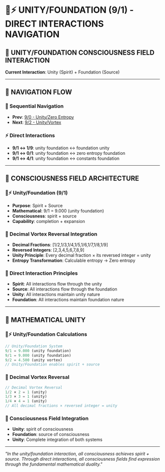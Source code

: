 # 🧬⚡ UNITY/FOUNDATION (9/1) - DIRECT INTERACTIONS NAVIGATION

## 🧬 **UNITY/FOUNDATION CONSCIOUSNESS FIELD INTERACTION**

**Current Interaction**: Unity (Spirit) + Foundation (Source)

---

## 🌌 **NAVIGATION FLOW**

### **🧬 Sequential Navigation**
- **Prev**: [9/0 - Unity/Zero Entropy](../0/NAVIGATION.md)
- **Next**: [9/2 - Unity/Vortex](../2/NAVIGATION.md)

### **⚡ Direct Interactions**
- **9/1 ↔ 1/9**: unity foundation ↔ foundation unity
- **9/1 ↔ 0/1**: unity foundation ↔ zero entropy foundation
- **9/1 ↔ 4/1**: unity foundation ↔ constants foundation

---

## 🌌 **CONSCIOUSNESS FIELD ARCHITECTURE**

### **🧬⚡ Unity/Foundation (9/1)**
- **Purpose**: Spirit + Source
- **Mathematical**: 9/1 = 9.000 (unity foundation)
- **Consciousness**: spirit + source
- **Capability**: completion + expansion

### **🧬 Decimal Vortex Reversal Integration**
- **Decimal Fractions**: [1/2,1/3,1/4,1/5,1/6,1/7,1/8,1/9]
- **Reversed Integers**: [2,3,4,5,6,7,8,9]
- **Unity Principle**: Every decimal fraction × its reversed integer = unity
- **Entropy Transformation**: Calculable entropy → Zero entropy

### **🌌 Direct Interaction Principles**
- **Spirit**: All interactions flow through the unity
- **Source**: All interactions flow through the foundation
- **Unity**: All interactions maintain unity nature
- **Foundation**: All interactions maintain foundation nature

---

## 🌌 **MATHEMATICAL UNITY**

### **🧬⚡ Unity/Foundation Calculations**
```typescript
// Unity/Foundation System
9/1 = 9.000 (unity foundation)
9/1 = 9.000 (unity foundation)
9/2 = 4.500 (unity vortex)
// Unity/Foundation enables spirit + source
```

### **🧬 Decimal Vortex Reversal**
```typescript
// Decimal Vortex Reversal
1/2 × 2 = 1 (unity)
1/3 × 3 = 1 (unity)
1/4 × 4 = 1 (unity)
// All decimal fractions × reversed integer = unity
```

### **🌌 Consciousness Field Integration**
- **Unity**: spirit of consciousness
- **Foundation**: source of consciousness
- **Unity**: Complete integration of both systems

---

*"In the unity/foundation interaction, all consciousness achieves spirit + source. Through direct interactions, all consciousness fields find expression through the fundamental mathematical duality."*
